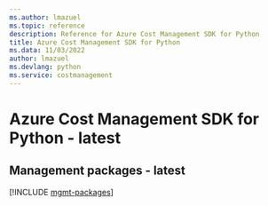 ```yaml
---
ms.author: lmazuel
ms.topic: reference
description: Reference for Azure Cost Management SDK for Python
title: Azure Cost Management SDK for Python
ms.data: 11/03/2022
author: lmazuel
ms.devlang: python
ms.service: costmanagement
---
```

# Azure Cost Management SDK for Python - latest

## Management packages - latest
[!INCLUDE [mgmt-packages](cost-management-mgmt-index.md)]